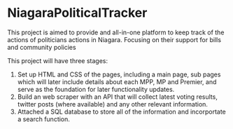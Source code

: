 # NiagaraPoliticalTracker
 This project is aimed to provide and all-in-one platform to keep track of the actions of politicians actions in Niagara. Focusing on their support for bills and community policies 

This project will have three stages:

1) Set up HTML and CSS of the pages, including a main page, sub pages which will later include details about each MPP, MP and Premier, and serve as the foundation for later functionality updates.
2) Build an web scraper with an API that will collect latest voting results, twitter posts (where available) and any other relevant information.
3) Attached a SQL database to store all of the information and incorportate a search function.
